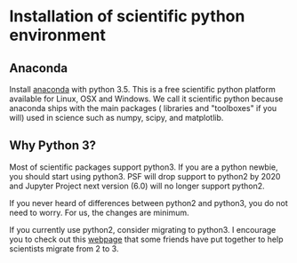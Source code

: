 # Installation of scientific python environment

## Anaconda
Install [anaconda](https://www.continuum.io/downloads) with python 3.5.
This is a free scientific python platform available for Linux, OSX and Windows.
We call it scientific python because anaconda ships with the main packages (
libraries and "toolboxes" if you will) used in science such as numpy, scipy,
and matplotlib.

## Why Python 3?
Most of scientific packages support python3. If you are a python newbie,
you should start using python3. PSF will drop support to python2 by 2020
and Jupyter Project next version (6.0) will no longer support python2.

If you never heard of differences between python2 and python3, you do not
need to worry. For us, the changes are minimum.

If you currently use python2, consider migrating to python3. I encourage you
to check out this [webpage](http://python-3-for-scientists.readthedocs.io/en/latest/) that some friends have put together to help scientists
migrate from 2 to 3.

